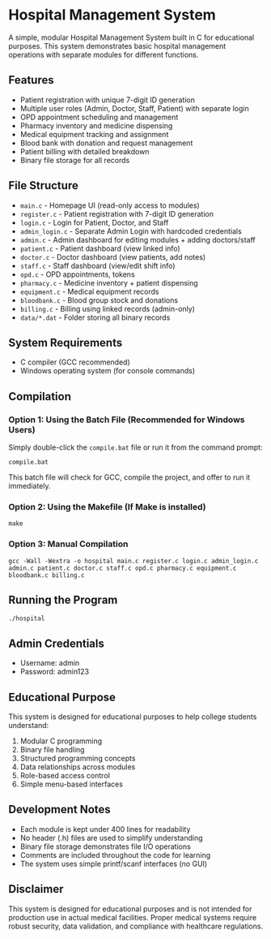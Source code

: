 # Hospital Management System

A simple, modular Hospital Management System built in C for educational purposes. This system demonstrates basic hospital management operations with separate modules for different functions.

## Features

- Patient registration with unique 7-digit ID generation
- Multiple user roles (Admin, Doctor, Staff, Patient) with separate login
- OPD appointment scheduling and management
- Pharmacy inventory and medicine dispensing
- Medical equipment tracking and assignment
- Blood bank with donation and request management
- Patient billing with detailed breakdown
- Binary file storage for all records

## File Structure

- `main.c` - Homepage UI (read-only access to modules)
- `register.c` - Patient registration with 7-digit ID generation
- `login.c` - Login for Patient, Doctor, and Staff
- `admin_login.c` - Separate Admin Login with hardcoded credentials
- `admin.c` - Admin dashboard for editing modules + adding doctors/staff
- `patient.c` - Patient dashboard (view linked info)
- `doctor.c` - Doctor dashboard (view patients, add notes)
- `staff.c` - Staff dashboard (view/edit shift info)
- `opd.c` - OPD appointments, tokens
- `pharmacy.c` - Medicine inventory + patient dispensing
- `equipment.c` - Medical equipment records
- `bloodbank.c` - Blood group stock and donations
- `billing.c` - Billing using linked records (admin-only)
- `data/*.dat` - Folder storing all binary records

## System Requirements

- C compiler (GCC recommended)
- Windows operating system (for console commands)

## Compilation

### Option 1: Using the Batch File (Recommended for Windows Users)

Simply double-click the `compile.bat` file or run it from the command prompt:

```
compile.bat
```

This batch file will check for GCC, compile the project, and offer to run it immediately.

### Option 2: Using the Makefile (If Make is installed)

```
make
```

### Option 3: Manual Compilation

```
gcc -Wall -Wextra -o hospital main.c register.c login.c admin_login.c admin.c patient.c doctor.c staff.c opd.c pharmacy.c equipment.c bloodbank.c billing.c
```

## Running the Program

```
./hospital
```

## Admin Credentials

- Username: admin
- Password: admin123

## Educational Purpose

This system is designed for educational purposes to help college students understand:

1. Modular C programming
2. Binary file handling
3. Structured programming concepts
4. Data relationships across modules
5. Role-based access control
6. Simple menu-based interfaces

## Development Notes

- Each module is kept under 400 lines for readability
- No header (.h) files are used to simplify understanding
- Binary file storage demonstrates file I/O operations
- Comments are included throughout the code for learning
- The system uses simple printf/scanf interfaces (no GUI)

## Disclaimer

This system is designed for educational purposes and is not intended for production use in actual medical facilities. Proper medical systems require robust security, data validation, and compliance with healthcare regulations.
